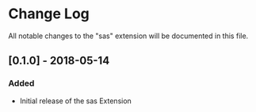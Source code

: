 # Change Log
All notable changes to the "sas" extension will be documented in this file.

## [0.1.0] - 2018-05-14
### Added
- Initial release of the sas Extension